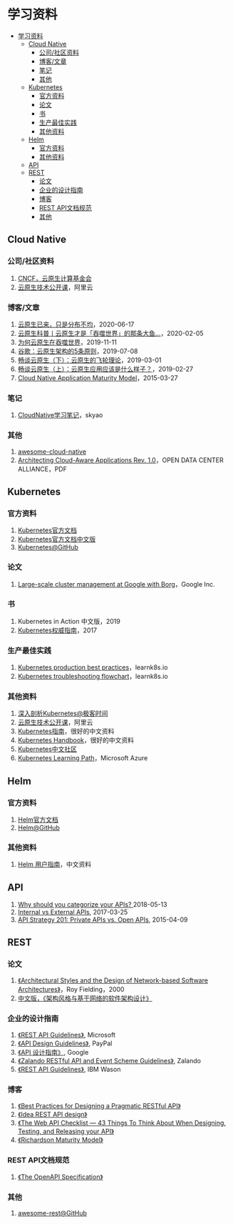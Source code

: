 # 学习资料
- [学习资料](#学习资料)
  - [Cloud Native](#cloud-native)
    - [公司/社区资料](#公司社区资料)
    - [博客/文章](#博客文章)
    - [笔记](#笔记)
    - [其他](#其他)
  - [Kubernetes](#kubernetes)
    - [官方资料](#官方资料)
    - [论文](#论文)
    - [书](#书)
    - [生产最佳实践](#生产最佳实践)
    - [其他资料](#其他资料)
  - [Helm](#helm)
    - [官方资料](#官方资料-1)
    - [其他资料](#其他资料-1)
  - [API](#api)
  - [REST](#rest)
    - [论文](#论文-1)
    - [企业的设计指南](#企业的设计指南)
    - [博客](#博客)
    - [REST API文档规范](#rest-api文档规范)
    - [其他](#其他-1)


## Cloud Native
### 公司/社区资料
1. [CNCF，云原生计算基金会](https://www.cncf.io/)
2. [云原生技术公开课](https://edu.aliyun.com/roadmap/cloudnative)，阿里云

### 博客/文章
1. [云原生已来，只是分布不均](https://mp.weixin.qq.com/s/apihIHmPwyVdZZi5d7U0Wg)，2020-06-17
2. [云原生科普丨云原生才是「吞噬世界」的那条大鱼...](https://mp.weixin.qq.com/s?__biz=MjM5NTEwMTAwNg==&mid=2650219017&idx=1&sn=b74b0b438ad9b6883fc1298bb11ba7c4&chksm=befe22288989ab3ee981797797205053d21bfd511feb2d1169fbae9d9e24feadc1c887b79480&scene=0&xtrack=1)，2020-02-05
3. [为何云原生在吞噬世界](http://www.sohu.com/a/353123831_465914)，2019-11-11
4. [谷歌：云原生架构的5条原则](https://www.infoq.cn/article/B5Zk1p*8SGk5ZIVk27gv)，2019-07-08
5. [畅谈云原生（下）：云原生的飞轮理论](https://www.infoq.cn/article/HMizcSG_FgcJKGzkE08L)，2019-03-01
6. [畅谈云原生（上）：云原生应用应该是什么样子？](https://www.infoq.cn/article/fA42rfjV*dYGAvRANFqE)，2019-02-27
7. [Cloud Native Application Maturity Model](https://dzone.com/articles/cloud-native-application)，2015-03-27

### 笔记
1. [CloudNative学习笔记](https://skyao.io/learning-cloudnative/)，skyao

### 其他
1. [awesome-cloud-native](https://github.com/rootsongjc/awesome-cloud-native)
2. [Architecting Cloud-Aware Applications Rev. 1.0](http://www.oaca-project.org/wp-content/uploads/2018/07/Architecting-Cloud-Aware-Applications-Best-Practices-Rev-1.0.pdf)，OPEN DATA CENTER ALLIANCE，PDF 


## Kubernetes
### 官方资料
1. [Kubernetes官方文档](https://kubernetes.io/docs/home/)
2. [Kubernetes官方文档中文版](https://kubernetes.io/zh/docs/home/)
3. [Kubernetes@GitHub](https://github.com/kubernetes/kubernetes)

### 论文
1. [Large-scale cluster management at Google with Borg](https://static.googleusercontent.com/media/research.google.com/zh-CN/pubs/archive/43438.pdf)，Google Inc.

### 书
1. Kubernetes in Action 中文版，2019
2. [Kubernetes权威指南](https://book.douban.com/subject/27112874/)，2017

### 生产最佳实践
1. [Kubernetes production best practices](https://learnk8s.io/production-best-practices)，learnk8s.io
2. [Kubernetes troubleshooting flowchart](https://learnk8s.io/troubleshooting-deployments)，learnk8s.io

### 其他资料
1. [深入剖析Kubernetes@极客时间](https://time.geekbang.org/column/intro/116)
2. [云原生技术公开课](https://edu.aliyun.com/roadmap/cloudnative)，阿里云
3. [Kubernetes指南](https://feisky.gitbooks.io/kubernetes/)，很好的中文资料
4. [Kubernetes Handbook](https://jimmysong.io/kubernetes-handbook/)，很好的中文资料
5. [Kubernetes中文社区](https://www.kubernetes.org.cn/)
6. [Kubernetes Learning Path](https://azure.microsoft.com/en-us/resources/kubernetes-learning-path/)，Microsoft Azure

## Helm
### 官方资料
1. [Helm官方文档](https://helm.sh/docs/)
2. [Helm@GitHub](https://github.com/helm/helm)

### 其他资料
1. [Helm 用户指南](https://whmzsu.github.io/helm-doc-zh-cn/)，中文资料


## API
1. [Why should you categorize your APIs? ](https://www.osaango.com/blog/why-should-you-categorize-your-apis)2018-05-13
2. [Internal vs External APIs](https://blog.restcase.com/internal-vs-external-apis/), 2017-03-25
3. [API Strategy 201: Private APIs vs. Open APIs](https://apiacademy.co/2015/04/api-strategy-201-private-apis-vs-open-apis/), 2015-04-09


## REST
### 论文
1. [《Architectural Styles and the Design of Network-based Software Architectures》](https://www.ics.uci.edu/~fielding/pubs/dissertation/top.htm)，Roy Fielding，2000
2. [中文版，《架构风格与基于网络的软件架构设计》](https://www.infoq.cn/article/dissertation-rest-cn)

### 企业的设计指南
1. [《REST API Guidelines》](https://github.com/microsoft/api-guidelines/blob/vNext/Guidelines.md), Microsoft
2. [《API Design Guidelines》](https://github.com/paypal/api-standards/blob/master/api-style-guide.md), PayPal
3. [《API 设计指南》](https://cloud.google.com/apis/design/), Google
4. [《Zalando RESTful API and Event Scheme Guidelines》](https://opensource.zalando.com/restful-api-guidelines/#), Zalando
5. [《REST API Guidelines》](https://github.com/watson-developer-cloud/api-guidelines), IBM Wason

### 博客
1. [《Best Practices for Designing a Pragmatic RESTful API》](https://www.vinaysahni.com/best-practices-for-a-pragmatic-restful-api)
2. [《Idea REST API design》](https://betimdrenica.wordpress.com/2015/03/09/ideal-rest-api-design/)
3. [《The Web API Checklist — 43 Things To Think About When Designing, Testing, and Releasing your API》](https://mathieu.fenniak.net/the-api-checklist/)
4. [《Richardson Maturity Model》](https://martinfowler.com/articles/richardsonMaturityModel.html)

### REST API文档规范
1. [《The OpenAPI Specification》 ](https://github.com/OAI/OpenAPI-Specification)

### 其他
1. [awesome-rest@GitHub](https://github.com/marmelab/awesome-rest)

